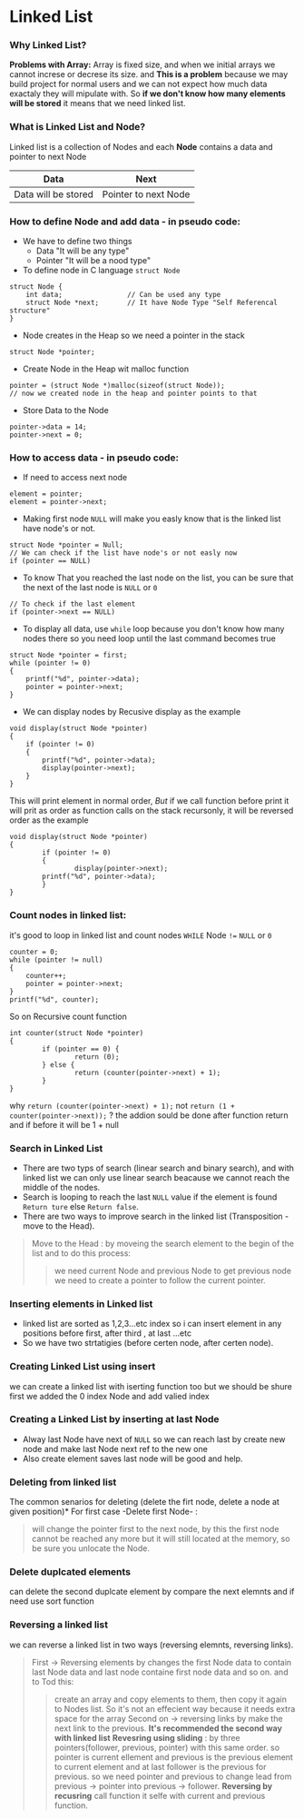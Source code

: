 # Linked List

### Why Linked List?
**Problems with Array:**
 Array is fixed size, and when we initial arrays we cannot increse or decrese its size. and **This is a problem** because we may build project for normal users and we can not expect how much data exactaly they will mipulate with. 
So **if we don't know how many elements will be stored** it means that we need linked list.

### What is Linked List and Node?
 Linked list is a collection of Nodes and each **Node** contains a data and pointer to next Node

| Data | Next |
| :-----: |:----:|
| Data will be stored | Pointer to next Node |

### How to define Node and add data - in pseudo code:
* We have to define two things 
    * Data "It will be any type"
    * Pointer "It will be a nood type"
* To define node in C language `struct Node`
```
struct Node {
    int data;                // Can be used any type
    struct Node *next;       // It have Node Type "Self Referencal structure"
}
```
* Node creates in the Heap so we need a pointer in the stack
```
struct Node *pointer;
```
* Create Node in the Heap wit malloc function
```
pointer = (struct Node *)malloc(sizeof(struct Node));
// now we created node in the heap and pointer points to that
```
* Store Data to the Node
```
pointer->data = 14;
pointer->next = 0;
```

### How to access data - in pseudo code:
* If need to access next node
```
element = pointer;
element = pointer->next;
```
* Making first node `NULL` will make you easly know that is the linked list have node's or not.
```
struct Node *pointer = Null;
// We can check if the list have node's or not easly now
if (pointer == NULL)
```
* To know That you reached the last node on the list, you can be sure that the next of the last node is `NULL` or `0`
```
// To check if the last element
if (pointer->next == NULL)
```
* To display all data, use `while` loop because you don't know how many nodes there so you need loop until the last command becomes true
```
struct Node *pointer = first;
while (pointer != 0)
{
    printf("%d", pointer->data);
    pointer = pointer->next;
}
```
* We can display nodes by Recusive display as the example
```
void display(struct Node *pointer)
{
	if (pointer != 0)
	{
		printf("%d", pointer->data);
		display(pointer->next);
	}
}
```
This will print element in normal order, *But* if we call function before print it will prit as order as function calls on the stack recursonly, it will be reversed order as the example
```
void display(struct Node *pointer)
{
        if (pointer != 0)
        {
                display(pointer->next);
		printf("%d", pointer->data);
        }
}
```

### Count nodes in linked list:
it's good to loop in linked list and count nodes `WHILE` Node `!=` `NULL` or `0`
```
counter = 0;
while (pointer != null)
{
	counter++;
	pointer = pointer->next;
}
printf("%d", counter);
```
So on Recursive count function
```
int counter(struct Node *pointer)
{
        if (pointer == 0) {
                return (0);
        } else {
                return (counter(pointer->next) + 1);
        }
}
```
why  `return (counter(pointer->next) + 1);` not  `return (1 + counter(pointer->next));` ?
the addion sould be done after function return and if before it will be 1 + null


### Search in Linked List
* There are two typs of search (linear search and binary search), and with linked list we can only use linear search beacause we cannot reach the middle of the nodes.
* Search is looping to reach the last `NULL` value if the element is found `Return ture` else `Return false`.
* There are two ways to improve search in the linked list (Transposition - move to the Head).
> Move to the Head : by moveing the search element to the begin of the list and to do this process:
>> we need current Node and previous Node
>> to get previous node we need to create a pointer to follow the current pointer.


### Inserting elements in Linked list
* linked list are sorted as 1,2,3...etc index so i can insert element in any positions before first, after third , at last ...etc
* So we have two strtatigies (before certen node, after certen node).


### Creating Linked List using insert
we can create a linked list with iserting function too but we should be shure first we added the 0 index Node and add valied index

### Creating a Linked List by inserting at last Node
* Alway last Node have next of `NULL` so we can reach last by create new node and make last Node next ref to the new one
* Also create element saves last node will be good and help.

### Deleting from linked list
The common senarios for deleting (delete the firt node, delete a node at given position)* For first case -Delete first Node- :
> will change the pointer first to the next node, by this the first node cannot be reached any more but it will still located at the memory, so be sure you unlocate the Node.

### Delete duplcated elements
can delete the second duplcate element by compare the next elemnts and if need use sort function

### Reversing a linked list
we can reverse a linked list in two ways (reversing elemnts, reversing links).
> First -> Reversing elements by changes the first Node data to contain last Node data and last node containe first node data and so on.
and to Tod this:
>> create an array and copy elements to them, then copy it again to Nodes list. So it's not an effecient way because it needs extra space for the array
> Second on -> reversing links by make the next link to the previous.
**It's recommended the second way with linked list**
>> **Revesring using sliding** : by three pointers(follower, previous, pointer) with this same order. so pointer is current ellement and previous is the previous element to current element and at last follower is the previous for previous.
so we need pointer and previous to change lead from previous -> pointer into previous -> follower.
>> **Reversing by recusring** call function it selfe with current and previous function.
